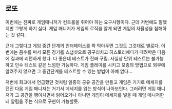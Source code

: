 ## 로또

이번에는 진짜로 게임매니저가 컨트롤을 쥐어야 하는 요구사항이다.
근데 저번에도 말했지만 그렇게 하기 싫다. 게임 매니저가 게임의 로직을 알게 되면 게임의 자율성을 침해하는 것 같다.

근데 그렇다고 게임 중간 단계의 인터페이스를 꽉 막아두면 그것도 그것대로 별로다. 이번에는 꼼수를 써서 모든 경기를 스냅샷으로 공구리치고 히스토리에다가 때려박은 다음에 결과에 리턴하게 했다. 다 좋은데 테스트가 진짜 구림. 사실상 단위 테스트는 불가능하고 인수 테스트 같은 느낌만 가능하다. 게임 플레이를 시키고 모종의 방법으로 외부에 알려주지 않으면 그 중간단계를 테스트할 수 있는 방법이 아예 없다...

저번에 회고에서 언급했던 것처럼 일종의 공유 공간을 만들고 게임은 거기로 메세지를 던진 다음 게임 매니저는 거기서 메세지를 읽는 방식이 나아보인다. 그러려면 게임 매니저가 그 공간을 뺑이치면서 읽어오거나 아니면 게임이 메세지를 넣을 때 게임 매니저한테 알림을 주는 식으로 구현이 가능할듯.